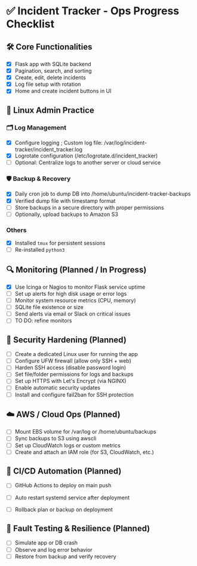 # ✅ Incident Tracker - Ops Progress Checklist
## 🛠️ Core Functionalities
- [x] Flask app with SQLite backend
- [x] Pagination, search, and sorting
- [x] Create, edit, delete incidents
- [x] Log file setup with rotation
- [x] Home and create incident buttons in UI

## 🔧 Linux Admin Practice
### 🗂️ Log Management
- [x] Configure logging ; Custom log file: /var/log/incident-tracker/incident_tracker.log
- [x] Logrotate configuration (/etc/logrotate.d/incident_tracker)
- [ ] Optional: Centralize logs to another server or cloud service

### 🛡️ Backup & Recovery
- [x] Daily cron job to dump DB into /home/ubuntu/incident-tracker-backups
- [x] Verified dump file with timestamp format
- [ ] Store backups in a secure directory with proper permissions
- [ ] Optionally, upload backups to Amazon S3

### Others
- [x] Installed `tmux` for persistent sessions
- [ ] Re-installed `python3`

## 🔍 Monitoring (Planned / In Progress)
- [x] Use Icinga or Nagios to monitor Flask service uptime
- [ ] Set up alerts for high disk usage or error logs
- [ ] Monitor system resource metrics (CPU, memory)
- [ ] SQLite file existence or size
- [ ] Send alerts via email or Slack on critical issues
- [ ] TO DO: refine monitors

## 🔐 Security Hardening (Planned)
- [ ] Create a dedicated Linux user for running the app
- [ ] Configure UFW firewall (allow only SSH + web)
- [ ] Harden SSH access (disable password login)
- [ ] Set file/folder permissions for logs and backups
- [ ] Set up HTTPS with Let's Encrypt (via NGINX)
- [ ] Enable automatic security updates
- [ ] Install and configure fail2ban for SSH protection

## ☁️ AWS / Cloud Ops (Planned)
- [ ] Mount EBS volume for /var/log or /home/ubuntu/backups
- [ ] Sync backups to S3 using awscli
- [ ] Set up CloudWatch logs or custom metrics
- [ ] Create and attach an IAM role (for S3, CloudWatch, etc.)

## 🚀 CI/CD Automation (Planned)
- [ ] GitHub Actions to deploy on main push
- [ ] Auto restart systemd service after deployment
- [ ] Rollback plan or backup on deployment


## 🧪 Fault Testing & Resilience (Planned)
- [ ] Simulate app or DB crash
- [ ] Observe and log error behavior
- [ ] Restore from backup and verify recovery
